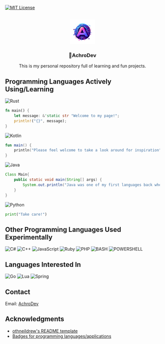 <!-- Improved compatibility of back to top link: See: https://github.com/othneildrew/Best-README-Template/pull/73 -->
<a name="readme-top"></a>
<!--
*** Thanks for checking out the Best-README-Template. If you have a suggestion
*** that would make this better, please fork the repo and create a pull request
*** or simply open an issue with the tag "enhancement".
*** Don't forget to give the project a star!
*** Thanks again! Now go create something AMAZING! :D
-->



<!-- PROJECT SHIELDS -->
<!--
*** I'm using markdown "reference style" links for readability.
*** Reference links are enclosed in brackets [ ] instead of parentheses ( ).
*** See the bottom of this document for the declaration of the reference variables
*** for contributors-url, forks-url, etc. This is an optional, concise syntax you may use.
*** https://www.markdownguide.org/basic-syntax/#reference-style-links
-->
[![MIT License][license-shield]][license-url]



<!-- PROJECT LOGO -->
<br />
<div align="center">
  <a href="https://github.com/AchroDev/AchroDev">
    <img src="images/logo.png" alt="Logo" width="80" height="80">
  </a>

<h3 align="center">👋AchroDev</h3>

  <p align="center">
    This is my personal repository full of learning and fun projects.
    <br />
  </p>
</div>

<!-- USAGE EXAMPLES -->
## Programming Languages Actively Using/Learning

![Rust](https://img.shields.io/badge/Rust-000000?style=for-the-badge&logo=rust&logoColor=white)
```Rust
fn main() {
    let message: &'static str "Welcome to my page!"; 
    println!("{}", message);
}
```
![Kotlin](https://img.shields.io/badge/Kotlin-0095D5?&style=for-the-badge&logo=kotlin&logoColor=white)
```Kotlin
fun main() {
    println("Please feel welcome to take a look around for inspiration")
}
```
![Java](https://img.shields.io/badge/Java-ED8B00?style=for-the-badge&logo=openjdk&logoColor=white)
```Java
Class Main{
    public static void main(String[] args) {
        System.out.println("Java was one of my first languages back when OSRS and RSPSs were huge");
    }
}
```
![Python](https://img.shields.io/badge/Python-3776AB?style=for-the-badge&logo=python&logoColor=white)
```Python
print("Take care!")
```

## Other Programming Languages Used Experimentally

![C#](https://img.shields.io/badge/C%23-239120?style=for-the-badge&logo=c-sharp&logoColor=white)
![C++](https://img.shields.io/badge/C%2B%2B-00599C?style=for-the-badge&logo=c%2B%2B&logoColor=white)
![JavaScript](https://img.shields.io/badge/JavaScript-323330?style=for-the-badge&logo=javascript&logoColor=F7DF1E)
![Ruby](https://img.shields.io/badge/Ruby-CC342D?style=for-the-badge&logo=ruby&logoColor=white)
![PHP](https://img.shields.io/badge/PHP-777BB4?style=for-the-badge&logo=php&logoColor=white)
![BASH](https://img.shields.io/badge/Shell_Script-121011?style=for-the-badge&logo=gnu-bash&logoColor=white)
![POWERSHELL](https://img.shields.io/badge/Powershell-2CA5E0?style=for-the-badge&logo=powershell&logoColor=white)

## Languages Interested In
![Go](https://img.shields.io/badge/Go-00ADD8?style=for-the-badge&logo=go&logoColor=white)
![Lua](https://img.shields.io/badge/Lua-2C2D72?style=for-the-badge&logo=lua&logoColor=white)
![Spring](https://img.shields.io/badge/Spring-6DB33F?style=for-the-badge&logo=spring&logoColor=white)


<!-- CONTACT -->
## Contact
Email: [AchroDev](mailto:achrodev@proton.me)



<!-- ACKNOWLEDGMENTS -->
## Acknowledgments

* [othneildrew's README template](https://github.com/othneildrew/Best-README-Template)
* [Badges for programming languages/applications](https://dev.to/envoy_/150-badges-for-github-pnk)




<!-- MARKDOWN LINKS & IMAGES -->
<!-- https://www.markdownguide.org/basic-syntax/#reference-style-links -->
[license-shield]: https://img.shields.io/github/license/AchroDev/AchroDev.svg?style=for-the-badge
[license-url]: https://github.com/AchroDev/AchroDev/blob/master/LICENSE.txt
